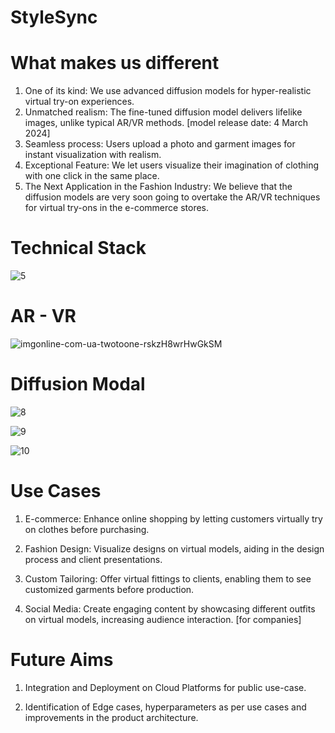# StyleSync

# What makes us different
1. One of its kind: We use advanced diffusion models for hyper-realistic virtual try-on experiences.
2. Unmatched realism: The fine-tuned diffusion model delivers lifelike images, unlike typical AR/VR methods. [model release date: 4 March 2024]
3. Seamless process: Users upload a photo and garment images for instant visualization with realism.
4. Exceptional Feature: We let users visualize their imagination of clothing with one click in the same place.
5. The Next Application in the Fashion Industry: We believe that the diffusion models are very soon going to overtake the AR/VR techniques for virtual try-ons in the e-commerce stores.

 # Technical Stack
![5](https://github.com/Pranav1703/StyleSync/assets/121372231/cd98f452-b5dd-44ff-ad57-640cb2ea6230)

# AR - VR
![imgonline-com-ua-twotoone-rskzH8wrHwGkSM](https://github.com/Pranav1703/StyleSync/assets/121372231/b572bc35-f8e3-488c-a448-8d1b1478457c)

# Diffusion Modal
![8](https://github.com/Pranav1703/StyleSync/assets/121372231/a5e3d9e7-e970-41b4-bddb-556dcf1bd140)

![9](https://github.com/Pranav1703/StyleSync/assets/121372231/86d0c0bf-106c-495d-b801-e522458578c7)

![10](https://github.com/Pranav1703/StyleSync/assets/121372231/dafd05b3-52b3-44ac-8241-6443bec814de)

# Use Cases

  1. E-commerce: Enhance online shopping by letting customers virtually try on clothes before purchasing.

  2. Fashion Design: Visualize designs on virtual models, aiding in the design process and client presentations.

  3. Custom Tailoring: Offer virtual fittings to clients, enabling them to see customized garments before production.

  4. Social Media: Create engaging content by showcasing different outfits on virtual models, increasing audience interaction. [for companies]

# Future Aims

1. Integration and Deployment on Cloud Platforms for public use-case.

2. Identification of Edge cases, hyperparameters as per use cases and improvements in the product architecture.
